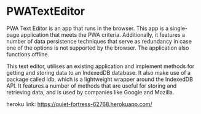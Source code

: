 # PWATextEditor
PWA Text Editor is an app that runs in the browser. This app is a single-page application that meets the PWA criteria. Additionally, it features a number of data persistence techniques that serve as redundancy in case one of the options is not supported by the browser. The application also functions offline.

This text editor, utilises an existing application and implement methods for getting and storing data to an IndexedDB database. It also make use of a package called idb, which is a lightweight wrapper around the IndexedDB API. It features a number of methods that are useful for storing and retrieving data, and is used by companies like Google and Mozilla.

heroku link:
https://quiet-fortress-62768.herokuapp.com/

